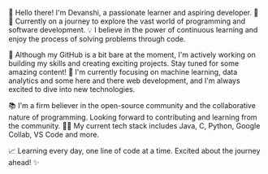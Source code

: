 👋 Hello there! I'm Devanshi, a passionate learner and aspiring developer. 🚀
🌱 Currently on a journey to explore the vast world of programming and software development.
💡 I believe in the power of continuous learning and enjoy the process of solving problems through code.

🚧 Although my GitHub is a bit bare at the moment, I'm actively working on building my skills and creating exciting projects. Stay tuned for some amazing content!
🔭 I'm currently focusing on machine learning, data analytics and some here and there web development, and I'm always excited to dive into new technologies.

📚 I'm a firm believer in the open-source community and the collaborative nature of programming. Looking forward to contributing and learning from the community.
👨‍💻 My current tech stack includes Java, C, Python, Google Collab, VS Code and more.

📈 Learning every day, one line of code at a time. Excited about the journey ahead! ✨
